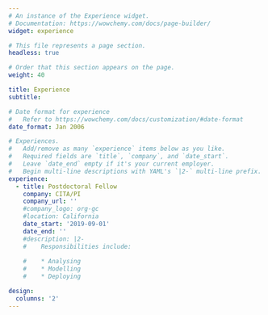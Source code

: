 ```yaml
---
# An instance of the Experience widget.
# Documentation: https://wowchemy.com/docs/page-builder/
widget: experience

# This file represents a page section.
headless: true

# Order that this section appears on the page.
weight: 40

title: Experience
subtitle:

# Date format for experience
#   Refer to https://wowchemy.com/docs/customization/#date-format
date_format: Jan 2006

# Experiences.
#   Add/remove as many `experience` items below as you like.
#   Required fields are `title`, `company`, and `date_start`.
#   Leave `date_end` empty if it's your current employer.
#   Begin multi-line descriptions with YAML's `|2-` multi-line prefix.
experience:
  - title: Postdoctoral Fellow
    company: CITA/PI
    company_url: ''
    #company_logo: org-gc
    #location: California
    date_start: '2019-09-01'
    date_end: ''
    #description: |2-
    #    Responsibilities include:
        
    #    * Analysing
    #    * Modelling
    #    * Deploying

design:
  columns: '2'
---
```

